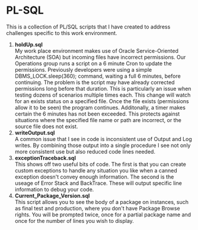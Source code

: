 # PL-SQL

This is a collection of PL/SQL scripts that I have created to address challenges specific to this work environment.

<ol>
  <li><b>holdUp.sql</b></li>
  My work place environment makes use of Oracle Service-Oriented Architecture (SOA) but incoming files have incorrect permissions.  Our Operations group runs a script on a 6 minute Cron to update the permissions.  Previously developers were using a simple DBMS_LOCK.sleep(360); command, waiting a full 6 minutes, before continuing.  The problem is the script may have already corrected permissions long before that duration.  This is particularly an issue when testing dozens of scenarios multiple times each.  This change will watch for an exists status on a specified file.  Once the file exists (permissions allow it to be seen) the program continues.  Additonally, a timer makes certain the 6 minutes has not been exceeded.  This protects against situations where the specified file name or path are incorrect, or the source file does not exist.
  <li><b>writeOutput.sql</b></li>
  A common issue that I see in code is inconsistent use of Output and Log writes.  By combining those output into a single procedure I see not only more consistent use but also reduced code lines needed.
  <li><b>exceptionTraceback.sql</b></li>
  This shows off two useful bits of code.  The first is that you can create custom exceptions to handle any situation you like when a canned exception doesn't convey enough information.  The second is the useage of Error Stack and BackTrace.  These will output specific line information to debug your code.
  <li><b>Current_Package_Version.sql</b></li>
  This script allows you to see the body of a package on instances, such as final test and production, where you don't have Package Browse rights.  You will be prompted twice, once for a partial package name and once for the number of lines you wish to display.
</ol>
